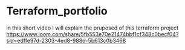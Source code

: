 # Terraform_portfolio 

in this short video I will explain the pruposed of this terraform project
https://www.loom.com/share/5fb553e70e21474bbf1cf348c0becf04?sid=edffe97d-2303-4ed8-988d-5b613c0b3468
